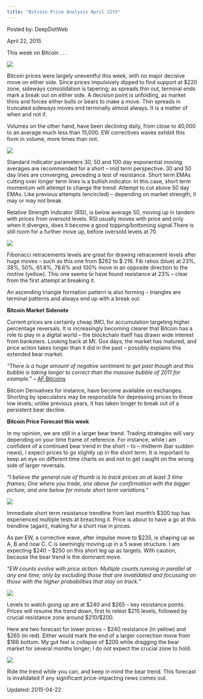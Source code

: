 ```yaml
---
title: "Bitcoin Price Analysis April 22th"
---
```


Posted by: DeepDotWeb 

<span>April 22, 2015</span>



<p>This week on Bitcoin . . .</p>

<img src="https://gir.pub/deepdotweb/imgs/2015/04/image0011.jpg">

<p>Bitcoin prices were largely uneventful this week, with no major decisive move on either side. Since prices impulsively dipped to find support at $220 zone, sideways consolidation is tapering; as spreads thin out, terminal ends mark a break out on either side. A decision point is unfolding, as market thins and forces either bulls or bears to make a move. Thin spreads in truncated sideways moves end terminally almost always. It is a matter of when and not if.</p>
<p>Volumes on the other hand, have been declining daily, from close to 40,000 to an average much less than 15,000. EW correctives waves exhibit this form in volume, more times than not.</p>

<img src="https://gir.pub/deepdotweb/imgs/2015/04/image0021.jpg">

<p>Standard indicator parameters 30, 50 and 100 day exponential moving averages are recommended for a short &#8211; mid term perspective. 30 and 50 day lines are converging, preceding a test of resistance. Short term EMAs cutting over longer term lines is a bullish indicator. In this case, short term momentum will attempt to change the trend. Attempt to cut above 50 day EMAs. Like previous attempts (encircled) &#8211; depending on market strength, it may or may not break.</p>
<p>Relative Strength Indicator (RSI), is below average 50, moving up in tandem with prices from oversold levels. RSI usually moves with price and only when it diverges, does it become a good topping/bottoming signal.There is still room for a further move up, before oversold levels at 70.</p>

<img src="https://gir.pub/deepdotweb/imgs/2015/04/image0031.jpg">

<p>Fibonacci retracements levels are great for drawing retracement levels after huge moves &#8211; such as this one from $262 to $ 216. Fib ratios (blue) at 23%, 38%, 50%, 61.8%, 78.6% and 100% move in an opposite direction to the motive (yellow). This one seems to have found resistance at 23% &#8211; clear from the first attempt at breaking it.</p>
<p>An ascending triangle formation pattern is also forming &#8211; triangles are terminal patterns and always end up with a break out.</p>
<p><strong>Bitcoin Market Sidenote</strong></p>
<p>Current prices are certainly cheap IMO, for accumulation targeting higher percentage reversals. It is increasingly becoming clearer that Bitcoin has a role to play in a digital world &#8211; the blockchain itself has drawn wide interest from banksters. Looking back at Mt. Gox days, the market has matured, and price action takes longer than it did in the past &#8211; possibly explains this extended bear market.</p>
<p><em>“There is a huge amount of negative sentiment to get past though and this bubble is taking longer to correct than the massive bubble of 2011 for example.”</em> &#8211; <a href="https://afbitcoins.wordpress.com/">AF Bitcoins</a></p>
<p>Bitcoin Derivatives for instance, have become available on exchanges. Shorting by speculators may be responsible for depressing prices to these low levels; unlike previous years, it has taken longer to break out of a persistent bear decline.</p>
<p><strong>Bitcoin Price Forecast this week</strong></p>
<p>In my opinion, we are still in a larger bear trend. Trading strategies will vary depending on your time frame of reference. For instance, while i am confident of a continued bear trend in the short &#8211; to &#8211; midterm (bar sudden news), I expect prices to go slightly up in the short term. It is important to keep an eye on different time charts so and not to get caught on the wrong side of larger reversals.</p>
<p><em>“I believe the general rule of thumb is to track prices on at least 3 time frames; One where you trade, one above for confirmation with the bigger picture, and one below for minute short term variations.” </em></p>

<img src="https://gir.pub/deepdotweb/imgs/2015/04/image004.png">

<p>Immediate short term resistance trendline from last month’s $300 top has experienced multiple tests at breaching it. Price is about to have a go at this trendline (again), making for a short rise in prices.</p>
<p>As per EW, a corrective wave, after impulse move to $235, is shaping up as A, B and now C. C is seemingly moving up in a 5 wave structure. I am expecting $240 &#8211; $250 on this short leg up as targets. With caution, because the bear trend is the dominant move.</p>
<p><em>“EW counts evolve with price action. Multiple counts running in parallel at any one time; only by excluding those that are invalidated and focussing on those with the higher probabilities that stay on track.”</em></p>

<img src="https://gir.pub/deepdotweb/imgs/2015/04/image006.jpg">

<p>Levels to watch going up are at $240 and $265 &#8211; key resistance points. Prices will resume the trend down, first to retest $215 levels, followed by crucial resistance zone around $210/$200.</p>
<p>Here are two forecast for lower prices &#8211; $240 resistance (in yellow) and $265 (in red). Either would mark the end of a larger correction move from $166 bottom. My gut feel is collapse of $200 while dragging the bear market for several months longer; I do not expect the crucial zone to hold.</p>

<img src="https://gir.pub/deepdotweb/imgs/2015/04/image007.png">

<p>Ride the trend while you can, and keep in mind the bear trend. This forecast is invalidated if any significant price-impacting news comes out.</p>

Updated: 2015-04-22

